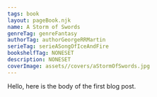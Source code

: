 ```yaml
---
tags: book
layout: pageBook.njk
name: A Storm of Swords
genreTag: genreFantasy
authorTag: authorGeorgeRRMartin
serieTag: serieASongOfIceAndFire
bookshelfTag: NONESET
description: NONESET
coverImage: assets//covers/aStormOfSwords.jpg
---
```


Hello, here is the body of the first blog post.